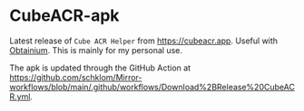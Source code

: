 # CubeACR-apk
Latest release of `Cube ACR Helper` from https://cubeacr.app. Useful with [Obtainium](https://github.com/ImranR98/Obtainium).
This is mainly for my personal use.

The apk is updated through the GitHub Action at https://github.com/schklom/Mirror-workflows/blob/main/.github/workflows/Download%2BRelease%20CubeACR.yml.
